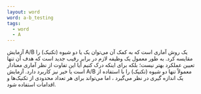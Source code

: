 ```yaml
---
layout: word
word: a-b_testing
tags:
  - word
  - A
---
```

  

 آزمایش A/B
یک روش آماری است که به کمک آن می‌توان یک یا دو شیوه (تکنیک) را مقایسه کرد. به طور معمول یک وظیفه لازم در برابر رقیب جدید است که هدف آن تنها تعیین عملکرد بهتر نیست؛ بلکه برای اینکه درک کنیم آیا این تفاوت از نظر آماری معنادار است یا خیر نیز کاربرد دارد.
 آزمایش A/B معمولاً تنها دو شیوه (تکنیک) را با استفاده از یک اندازه گیری در نظر می‌گیرد ، اما می‌تواند برای هر تعداد محدودی از تکنیک‌ها و اقدامات استفاده شود.
